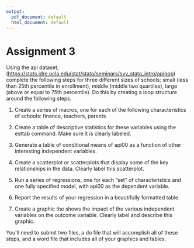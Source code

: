 ```yaml
---
output:
  pdf_document: default
  html_document: default
---
```

# Assignment 3

Using the api dataset,(https://stats.idre.ucla.edu/stat/stata/seminars/svy_stata_intro/apipop) complete the following steps for three different sizes of schools: small (less than 25th percentile in enrollment), middle (middle two quartiles), large (above or equal to 75th percentile). Do this by creating a loop structure around the following
steps.

1. Create a series of macros, one for each of the following characteristics of schools: finance, teachers, parents

2. Create a table of descriptive statistics for these variables using the esttab command.
Make sure it is clearly labeled.

3. Generate a table of conditional means of api00 as a function of other interesting independent
variables.

4. Create a scatterplot or scatterplots that display some of the key relationships in the data.
Clearly label this scatterplot.

5. Run a series of regressions, one for each “set” of characteristics and one fully specified
model, with api00 as the dependent variable.

6. Report the results of your regression in a beautifully formatted table.

7. Create a graphic the shows the impact of the various independent variables on the outcome
variable. Clearly label and describe this graphic.

You'll need to submit two files, a do file that will accomplish all of these steps, and a word file that includes all of your graphics and tables.
